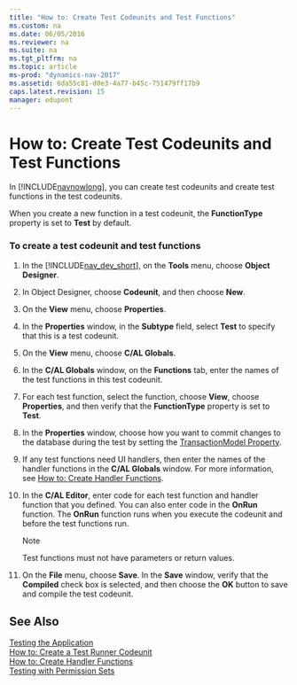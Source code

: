 ```yaml
---
title: "How to: Create Test Codeunits and Test Functions"
ms.custom: na
ms.date: 06/05/2016
ms.reviewer: na
ms.suite: na
ms.tgt_pltfrm: na
ms.topic: article
ms-prod: "dynamics-nav-2017"
ms.assetid: 6da55c81-d0e3-4a77-b45c-751479ff17b9
caps.latest.revision: 15
manager: edupont
---
```

# How to: Create Test Codeunits and Test Functions
In [!INCLUDE[navnowlong](includes/navnowlong_md.md)], you can create test codeunits and create test functions in the test codeunits.  

 When you create a new function in a test codeunit, the **FunctionType** property is set to **Test** by default.  

### To create a test codeunit and test functions  

1.  In the [!INCLUDE[nav_dev_short](includes/nav_dev_short_md.md)], on the **Tools** menu, choose **Object Designer**.  

2.  In Object Designer, choose **Codeunit**, and then choose **New**.  

3.  On the **View** menu, choose **Properties**.  

4.  In the **Properties** window, in the **Subtype** field, select **Test** to specify that this is a test codeunit.  

5.  On the **View** menu, choose **C/AL Globals**.  

6.  In the **C/AL Globals** window, on the **Functions** tab, enter the names of the test functions in this test codeunit.  

7.  For each test function, select the function, choose **View**, choose **Properties**, and then verify that the **FunctionType** property is set to **Test**.  

8.  In the **Properties** window, choose how you want to commit changes to the database during the test by setting the [TransactionModel Property](TransactionModel-Property.md).  

9. If any test functions need UI handlers, then enter the names of the handler functions in the **C/AL Globals** window. For more information, see [How to: Create Handler Functions](How-to--Create-Handler-Functions.md).  

10. In the **C/AL Editor**, enter code for each test function and handler function that you defined. You can also enter code in the **OnRun** function. The **OnRun** function runs when you execute the codeunit and before the test functions run.  

    > [!NOTE]  
    >  Test functions must not have parameters or return values.  

11. On the **File** menu, choose **Save**. In the **Save** window, verify that the **Compiled** check box is selected, and then choose the **OK** button to save and compile the test codeunit.  

## See Also  
 [Testing the Application](Testing-the-Application.md)   
 [How to: Create a Test Runner Codeunit](How-to--Create-a-Test-Runner-Codeunit.md)   
 [How to: Create Handler Functions](How-to--Create-Handler-Functions.md)  
 [Testing with Permission Sets](testing-permissionsets.md)  
